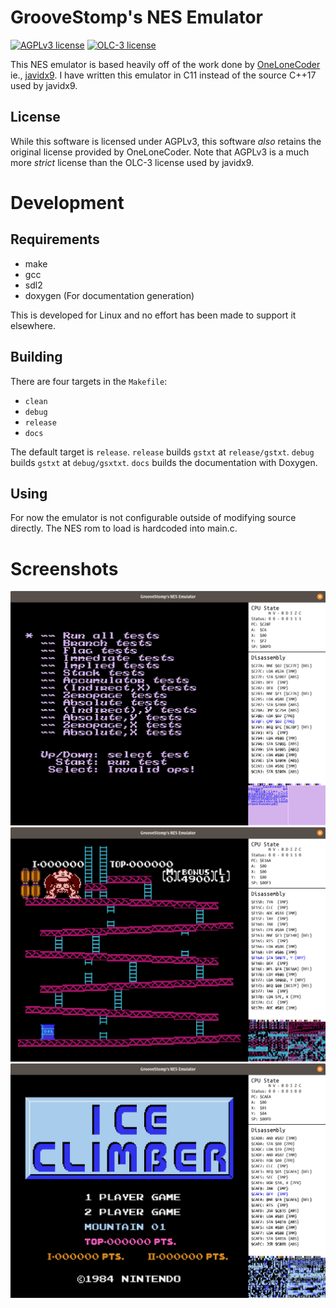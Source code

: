 # GrooveStomp's NES Emulator
[![AGPLv3 license](https://img.shields.io/badge/License-AGPLv3-blue.svg)](https://raw.githubusercontent.com/GrooveStomp/gsnes/master/LICENSE) [![OLC-3 license](https://img.shields.io/badge/License-OLC&dash;3-blue.svg)](https://raw.githubusercontent.com/GrooveStomp/gsnes/master/LICENSE-OLC-3)

This NES emulator is based heavily off of the work done by [OneLoneCoder](https://github.com/OneLoneCoder/olcNES) ie., [javidx9](https://www.youtube.com/watch?v=F8kx56OZQhg).
I have written this emulator in C11 instead of the source C++17 used by javidx9.

## License
While this software is licensed under AGPLv3, this software _also_ retains the original license provided by OneLoneCoder.
Note that AGPLv3 is a much more _strict_ license than the OLC-3 license used by javidx9.

# Development
## Requirements
- make
- gcc
- sdl2
- doxygen (For documentation generation)

This is developed for Linux and no effort has been made to support it elsewhere.

## Building
There are four targets in the `Makefile`:
- `clean`
- `debug`
- `release`
- `docs`

The default target is `release`.
`release` builds `gstxt` at `release/gstxt`.
`debug` builds `gstxt` at `debug/gsxtxt`.
`docs` builds the documentation with Doxygen.

## Using
For now the emulator is not configurable outside of modifying source directly. The NES rom to load is hardcoded into main.c.

# Screenshots
![NES Test](/docs/screenshots/gsnes-2019-12-03.01.png?raw=true "NES Test")
![Donkey Kong](/docs/screenshots/gsnes-2019-12-03.06.png?raw=true "Donkey Kong")
![Ice Climber](/docs/screenshots/gsnes-2019-12-03.07.png?raw=true "Ice Climber")